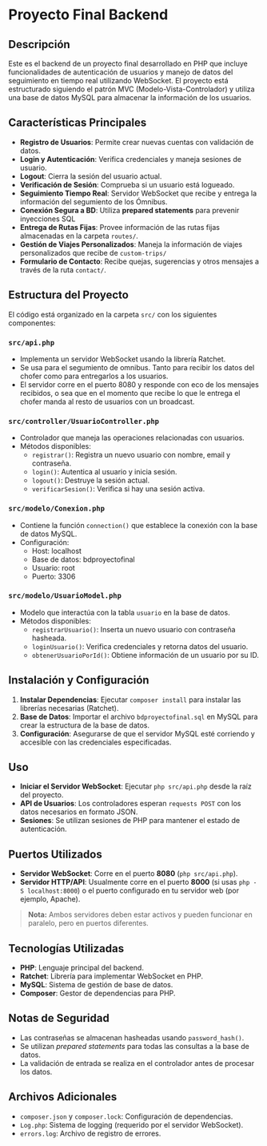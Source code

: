 # Proyecto Final Backend

## Descripción
Este es el backend de un proyecto final desarrollado en PHP que incluye funcionalidades de autenticación de usuarios y manejo de datos del seguimiento en tiempo real utilizando WebSocket. El proyecto está estructurado siguiendo el patrón MVC (Modelo-Vista-Controlador) y utiliza una base de datos MySQL para almacenar la información de los usuarios.

## Características Principales
- **Registro de Usuarios**: Permite crear nuevas cuentas con validación de datos.
- **Login y Autenticación**: Verifica credenciales y maneja sesiones de usuario.
- **Logout**: Cierra la sesión del usuario actual.
- **Verificación de Sesión**: Comprueba si un usuario está logueado.
- **Seguimiento Tiempo Real**: Servidor WebSocket que recibe y entrega la información del segumiento de los Ómnibus.
- **Conexión Segura a BD**: Utiliza __prepared statements__ para prevenir inyecciones SQL
- **Entrega de Rutas Fijas**: Provee información de las rutas fijas almacenadas en la carpeta `routes/`.
- **Gestión de Viajes Personalizados**: Maneja la información de viajes personalizados que recibe de `custom-trips/`
- **Formulario de Contacto**: Recibe quejas, sugerencias y otros mensajes a través de la ruta `contact/`.


## Estructura del Proyecto
El código está organizado en la carpeta `src/` con los siguientes componentes:

### `src/api.php`
- Implementa un servidor WebSocket usando la librería Ratchet.
- Se usa para el segumiento de omnibus. Tanto para recibir los datos del chofer como para entregarlos a los usuarios.
- El servidor corre en el puerto 8080 y responde con eco de los mensajes recibidos, o sea que en el momento que recibe lo que le entrega el chofer manda al resto de usuarios con un broadcast.

### `src/controller/UsuarioController.php`
- Controlador que maneja las operaciones relacionadas con usuarios.
- Métodos disponibles:
  - `registrar()`: Registra un nuevo usuario con nombre, email y contraseña.
  - `login()`: Autentica al usuario y inicia sesión.
  - `logout()`: Destruye la sesión actual.
  - `verificarSesion()`: Verifica si hay una sesión activa.

### `src/modelo/Conexion.php`
- Contiene la función `connection()` que establece la conexión con la base de datos MySQL.
- Configuración:
  - Host: localhost
  - Base de datos: bdproyectofinal
  - Usuario: root
  - Puerto: 3306

### `src/modelo/UsuarioModel.php`
- Modelo que interactúa con la tabla `usuario` en la base de datos.
- Métodos disponibles:
  - `registrarUsuario()`: Inserta un nuevo usuario con contraseña hasheada.
  - `loginUsuario()`: Verifica credenciales y retorna datos del usuario.
  - `obtenerUsuarioPorId()`: Obtiene información de un usuario por su ID.

## Instalación y Configuración
1. **Instalar Dependencias**: Ejecutar `composer install` para instalar las librerías necesarias (Ratchet).
2. **Base de Datos**: Importar el archivo `bdproyectofinal.sql` en MySQL para crear la estructura de la base de datos.
3. **Configuración**: Asegurarse de que el servidor MySQL esté corriendo y accesible con las credenciales especificadas.

## Uso
- **Iniciar el Servidor WebSocket**: Ejecutar `php src/api.php` desde la raíz del proyecto.
- **API de Usuarios**: Los controladores esperan `requests POST` con los datos necesarios en formato JSON.
- **Sesiones**: Se utilizan sesiones de PHP para mantener el estado de autenticación.

## Puertos Utilizados

- **Servidor WebSocket**: Corre en el puerto **8080** (`php src/api.php`).
- **Servidor HTTP/API**: Usualmente corre en el puerto **8000** (si usas `php -S localhost:8000`) o el puerto configurado en tu servidor web (por ejemplo, Apache).

> **Nota:** Ambos servidores deben estar activos y pueden funcionar en paralelo, pero en puertos diferentes.

## Tecnologías Utilizadas
- **PHP**: Lenguaje principal del backend.
- **Ratchet**: Librería para implementar WebSocket en PHP.
- **MySQL**: Sistema de gestión de base de datos.
- **Composer**: Gestor de dependencias para PHP.

## Notas de Seguridad
- Las contraseñas se almacenan hasheadas usando `password_hash()`.
- Se utilizan _prepared statements_ para todas las consultas a la base de datos.
- La validación de entrada se realiza en el controlador antes de procesar los datos.

## Archivos Adicionales
- `composer.json` y `composer.lock`: Configuración de dependencias.
- `Log.php`: Sistema de logging (requerido por el servidor WebSocket).
- `errors.log`: Archivo de registro de errores.
